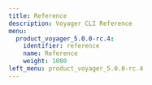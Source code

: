 ```yaml
---
title: Reference
description: Voyager CLI Reference
menu:
  product_voyager_5.0.0-rc.4:
    identifier: reference
    name: Reference
    weight: 1000
left_menu: product_voyager_5.0.0-rc.4
---
```

